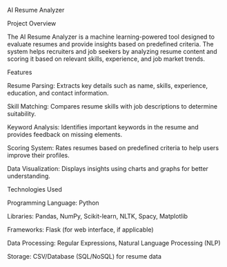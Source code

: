 AI Resume Analyzer

Project Overview

The AI Resume Analyzer is a machine learning-powered tool designed to evaluate resumes and provide insights based on predefined criteria. The system helps recruiters and job seekers by analyzing resume content and scoring it based on relevant skills, experience, and job market trends.

Features

Resume Parsing: Extracts key details such as name, skills, experience, education, and contact information.

Skill Matching: Compares resume skills with job descriptions to determine suitability.

Keyword Analysis: Identifies important keywords in the resume and provides feedback on missing elements.

Scoring System: Rates resumes based on predefined criteria to help users improve their profiles.

Data Visualization: Displays insights using charts and graphs for better understanding.

Technologies Used

Programming Language: Python

Libraries: Pandas, NumPy, Scikit-learn, NLTK, Spacy, Matplotlib

Frameworks: Flask (for web interface, if applicable)

Data Processing: Regular Expressions, Natural Language Processing (NLP)

Storage: CSV/Database (SQL/NoSQL) for resume data
